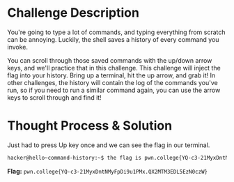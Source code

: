 # Challenge Description
You're going to type a lot of commands, and typing everything from scratch can be annoying. Luckily, the shell saves a history of every command you invoke.

You can scroll through those saved commands with the up/down arrow keys, and we'll practice that in this challenge. This challenge will inject the flag into your history. Bring up a terminal, hit the up arrow, and grab it! In other challenges, the history will contain the log of the commands you've run, so if you need to run a similar command again, you can use the arrow keys to scroll through and find it!
# Thought Process & Solution
Just had to press Up key once and we can see the flag in our terminal.
```Bash
hacker@hello~command-history:~$ the flag is pwn.college{YQ-c3-21MyxDntNMyFpDi9u1PMx.QX2MTM3EDL5EzN0czW}
```
**Flag:** `pwn.college{YQ-c3-21MyxDntNMyFpDi9u1PMx.QX2MTM3EDL5EzN0czW}`
